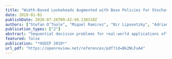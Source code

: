 ```yaml
---
title: "Width-Based Lookaheads Augmented with Base Policies for Stochastic Shortest Paths"
date: 2019-01-01
publishDate: 2020-07-26T09:42:49.130310Z
authors: ["Stefan O’Toole", "Miquel Ramirez", "Nir Lipovetzky", "Adrian Pearce"]
publication_types: ["2"]
abstract: "Sequential decision problems for real-world applications often need to be solved in real-time, requiring algorithms to perform well with a restricted computational budget. Widthbased lookaheads have shown state-of-the-art performance in classical planning problems as well as over the Atari games with tight budgets. In this work we investigate width-based lookaheads over Stochastic Shortest paths (SSP). We analyse why width-based algorithms perform poorly over SSP problems, and overcome these pitfalls proposing a method to estimate costs-to-go. We formalize width-based lookaheads as an instance of the rollout algorithm, give a definition of width for SSP problems and explain its sample complexity. Our experimental results over a variety of SSP benchmarks show the algorithm to outperform other state-of-the-art rollout algorithms such as UCT and RTDP."
featured: false
publication: "*HSDIP 2019*"
url_pdf: "https://openreview.net/references/pdf?id=Bk2NLFuA4"
---
```


